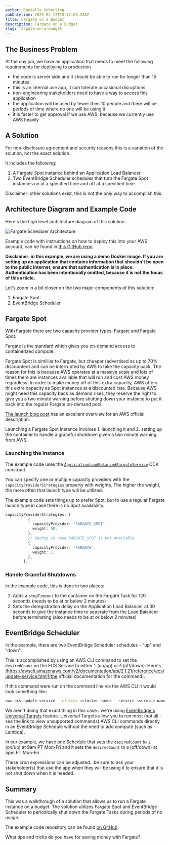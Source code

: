 ```yaml
---
author: Danielle Heberling
pubDatetime: 2025-02-17T15:12:03.284Z
title: Fargate on a Budget
description: Fargate on a Budget
slug: fargate-on-a-budget
---
```


## The Business Problem

At the day job, we have an application that needs to meet the following requirements for deploying to production

- the code is server side and it should be able to run for longer than 15 minutes
- this is an internal use app, it can tolerate occasional disruptions
- non-engineering stakeholders need to have a way to access this application
- the application will be used by fewer then 10 people and there will be periods of time where no one will be using it
- it is faster to get approval if we use AWS, because we currently use AWS heavily

## A Solution

For non-disclosure agreement and security reasons this is a variation of the solution, not the exact solution.

It includes the following:

1. A Fargate Spot instance behind an Application Load Balancer
2. Two EventBridge Scheduler schedules that turn the Fargate Spot instances on at a specified time and off at a specified time

Disclaimer: other solutions exist, this is not the only way to accomplish this.

## Architecture Diagram and Example Code

Here's the high level architecture diagram of this solution.

![Fargate Scheduler Architecture](/assets/fargate-scheduler-arch-diagram.png)

Example code with instructions on how to deploy this into your AWS account, can be found in [this GitHub repo](https://github.com/deeheber/fargate-on-a-budget-demo).

**Disclaimer: in this example, we are using a demo Docker image. If you are setting up an application that contains information that shouldn't be open to the public internet, ensure that authentication is in place. Authentication has been intentionally omitted, because it is not the focus of this article.**

Let's zoom in a bit closer on the two major components of this solution:

1. Fargate Spot
2. EventBridge Scheduler

## Fargate Spot

With Fargate there are two capacity provider types: Fargate and Fargate Spot.

Fargate is the standard which gives you on-demand access to containerized compute.

Fargate Spot is simililar to Fargate, but cheaper (advertised as up to 70% discounted) and can be interrupted by AWS to take the capacity back. The reason for this is because AWS operates at a massive scale and lots of times there are instances available that will run and cost AWS money regardless. In order to make money off of this extra capacity, AWS offers this extra capacity as Spot instances at a discounted rate. Because AWS might need this capacity back as demand rises, they reserve the right to give you a two minute warning before shutting down your instance to put it back into the regular Fargate on-demand pool.

[The launch blog post](https://aws.amazon.com/blogs/aws/aws-fargate-spot-now-generally-available/) has an excellent overview for an AWS official description.

Launching a Fargate Spot instance involves 1. launching it and 2. setting up the container to handle a graceful shutdown given a two minute warning from AWS.

### Launching the Instance

The example code uses the [`ApplicationLoadBalancedFargateService`](https://docs.aws.amazon.com/cdk/api/v2/docs/aws-cdk-lib.aws_ecs_patterns.ApplicationLoadBalancedFargateService.html) CDK construct.

You can specify one or multiple capacity providers with the `capacityProviderStrategies` property with weights. The higher the weight, the more often that launch type will be utilized.

The example code sets things up to prefer Spot, but to use a regular Fargate launch type in case there is no Spot availability.

```typescript
capacityProviderStrategies: [
          {
            capacityProvider: 'FARGATE_SPOT',
            weight: 50,
          },
          // Backup in case FARGATE_SPOT is not available
          {
            capacityProvider: 'FARGATE',
            weight: 1,
          },
        ],
```

### Handle Graceful Shutdowns

In the example code, this is done in two places:

1. Adds a `stopTimeout` to the container on the Fargate Task for 120 seconds (needs to be at or below 2 minutes)
2. Sets the deregistration delay on the Application Load Balancer at 30 seconds to give the instance time to seperate from the Load Balancer before terminating (also needs to be at or below 2 minutes)

## EventBridge Scheduler

In the example, there are two EventBridge Scheduler schedules - "up" and "down".

This is accomplished by using an AWS CLI command to set the `desiredCount` on the ECS Service to either `1` (on/up) or `0` (off/down). Here's [https://awscli.amazonaws.com/v2/documentation/api/2.1.21/reference/ecs/update-service.html](the official documentation for the command).

If this command were run on the command line via the AWS CLI it would look something like:

```bash
aws ecs update-service --cluster <cluster-name> --service <service-name> --desired-count <desired-count-int>
```

We aren't doing that exact thing in this case...we're using [EventBridge's Universal Targets](https://docs.aws.amazon.com/scheduler/latest/UserGuide/managing-targets-universal.html) feature. Universal Targets allow you to run most (not all - see the link to view unsupported commands) AWS CLI commands directly in an EventBridge Schedule without the need to add compute (such as Lambda).

In our example, we have one Schedule that sets the `desiredCount` to `1` (on/up) at 9am PT Mon-Fri and it sets the `desiredCount` to `0` (off/down) at 5pm PT Mon-Fri.

These cron expressions can be adjusted...be sure to ask your stakeholder(s) that use the app when they will be using it to ensure that it is not shut down when it is needed.

## Summary

This was a walkthrough of a solution that allows us to run a Fargate instance on a budget. The solution utilizes Fargate Spot and EventBridge Scheduler to periodically shut down the Fargate Tasks during periods of no usage.

The example code repository can be found [on GitHub](https://github.com/deeheber/fargate-on-a-budget-demo).

What tips and tricks do you have for saving money with Fargate?

<br />
<br />
